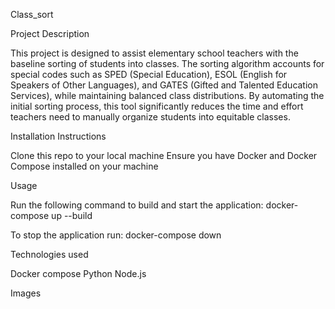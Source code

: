 Class_sort

Project Description 

This project is designed to assist elementary school teachers with the baseline sorting of students into classes.
The sorting algorithm accounts for special codes such as SPED (Special Education), ESOL (English for Speakers of Other Languages), and GATES (Gifted and Talented Education Services), while maintaining balanced class distributions.
By automating the initial sorting process, this tool significantly reduces the time and effort teachers need to manually organize students into equitable classes.

Installation Instructions

Clone this repo to your local machine
Ensure you have Docker and Docker Compose installed on your machine

Usage

Run the following command to build and start the application:
docker-compose up --build

To stop the application run:
docker-compose down

Technologies used 

Docker compose 
Python
Node.js

Images 
